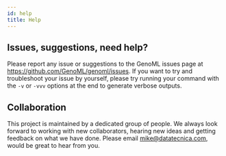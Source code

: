 ```yaml
---
id: help
title: Help
---
```


## Issues, suggestions, need help?
Please report any issue or suggestions to the GenoML issues page at https://github.com/GenoML/genoml/issues.
If you want to try and troubleshoot your issue by yourself, please try running your command with the ```-v``` or ```-vvv``` options at the end to generate verbose outputs.

##  Collaboration
This project is maintained by a dedicated group of people. We always look forward to working with new collaborators, hearing new ideas and getting feedback on what we have done. Please email mike@datatecnica.com, would be great to hear from you.

